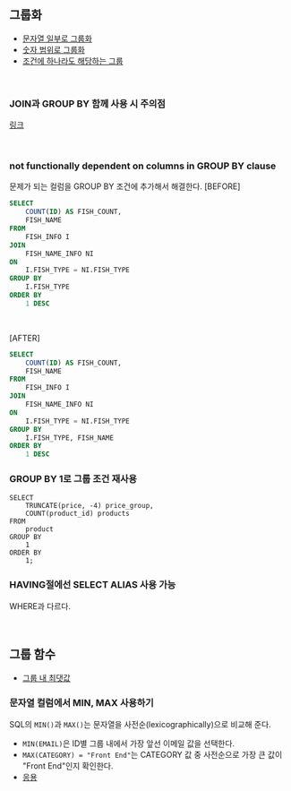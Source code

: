 ## 그룹화
- [문자열 일부로 그룹화](https://github.com/TPA-ThreeProblemsAday/TPA_CHB/blob/main/hyobin/MYSQL/group/programmers_131529.sql)
- [숫자 범위로 그룹화](https://coding-su.tistory.com/76)
- [조건에 하나라도 해당하는 그룹](https://github.com/AtomicLiquors/SQL_Test_Practice/blob/main/group/atleast_one_in_group)

<BR>


### JOIN과 GROUP BY 함께 사용 시 주의점
[링크](https://github.com/AtomicLiquors/SQL_Test_Practice/blob/main/group/group_and_join.md)

<br>

### not functionally dependent on columns in GROUP BY clause
문제가 되는 컬럼을 GROUP BY 조건에 추가해서 해결한다.
[BEFORE]
```SQL
SELECT 
    COUNT(ID) AS FISH_COUNT,
    FISH_NAME
FROM
    FISH_INFO I
JOIN
    FISH_NAME_INFO NI
ON
    I.FISH_TYPE = NI.FISH_TYPE
GROUP BY
    I.FISH_TYPE
ORDER BY 
    1 DESC
```

<BR>

[AFTER]
```SQL
SELECT 
    COUNT(ID) AS FISH_COUNT,
    FISH_NAME
FROM
    FISH_INFO I
JOIN
    FISH_NAME_INFO NI
ON
    I.FISH_TYPE = NI.FISH_TYPE
GROUP BY
    I.FISH_TYPE, FISH_NAME
ORDER BY 
    1 DESC
```

### GROUP BY 1로 그룹 조건 재사용
```
SELECT
    TRUNCATE(price, -4) price_group,
    COUNT(product_id) products
FROM
    product
GROUP BY
    1
ORDER BY
    1;
```


### HAVING절에선 SELECT ALIAS 사용 가능
WHERE과 다르다.


<br>

## 그룹 함수
- [그룹 내 최댓값](https://github.com/AtomicLiquors/SQL_Test_Practice/blob/main/group/maximum_in_group.md)

### 문자열 컬럼에서 MIN, MAX 사용하기
SQL의 ```MIN()```과 ```MAX()```는 문자열을 사전순(lexicographically)으로 비교해 준다.
- ```MIN(EMAIL)```은 ID별 그룹 내에서 가장 앞선 이메일 값을 선택한다.
- ```MAX(CATEGORY) = "Front End"```는 CATEGORY 값 중 사전순으로 가장 큰 값이 "Front End"인지 확인한다.
- [응용](https://shur.tistory.com/entry/SQL-%EA%B3%A0%EB%93%9D%EC%A0%90-Kit-GROUP-BY-%EC%96%B8%EC%96%B4%EB%B3%84-%EA%B0%9C%EB%B0%9C%EC%9E%90-%EB%B6%84%EB%A5%98%ED%95%98%EA%B8%B0)
